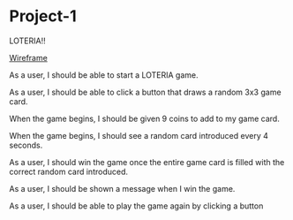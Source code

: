 # Project-1
LOTERIA!!

[Wireframe](https://wireframe.cc/zBu66q)



As a user, I should be able to start a LOTERIA game.


As a user, I should be able to click a button that draws a random 3x3 game card.


When the game begins, I should be given 9 coins to add to my game card.


When the game begins, I should see a random card introduced every 4 seconds. 


As a user, I should win the game once the entire game card is filled with the correct random card introduced.


As a user, I should be shown a message when I win the game. 


As a user, I should be able to play the game again by clicking a button 
